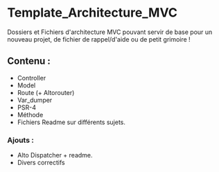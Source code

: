 # Template_Architecture_MVC

Dossiers et Fichiers d'architecture MVC pouvant servir de base pour un nouveau projet, de fichier de rappel/d'aide ou de petit grimoire !

## Contenu : 

- Controller
- Model
- Route (+ Altorouter)
- Var_dumper
- PSR-4
- Méthode 
- Fichiers Readme sur différents sujets.

### Ajouts : 

- Alto Dispatcher + readme.
- Divers correctifs
